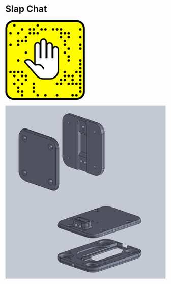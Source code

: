 # Slap Chat


<img src="https://raw.githubusercontent.com/wes06/slap-chat/master/Graphics/PNG/SlapChat-HandLogo.png" height="250px" width="250px"></img>

![](https://raw.githubusercontent.com/wes06/slap-chat/master/Imgs/slapchat-assembly.png)
